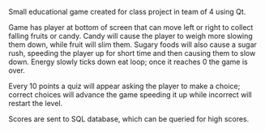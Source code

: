 Small educational game created for class project in team of 4 using Qt. 

Game has player at bottom of screen that can move left or right to collect falling fruits or candy. Candy will cause the player to weigh more slowing them down, while fruit will slim them. Sugary foods will also cause a sugar rush, speeding the player up for short time and then causing them to slow down. Energy slowly ticks down eat loop; once it reaches 0 the game is over.

Every 10 points a quiz will appear asking the player to make a choice; correct choices will advance the game speeding it up while incorrect will restart the level.

Scores are sent to SQL database, which can be queried for high scores.
